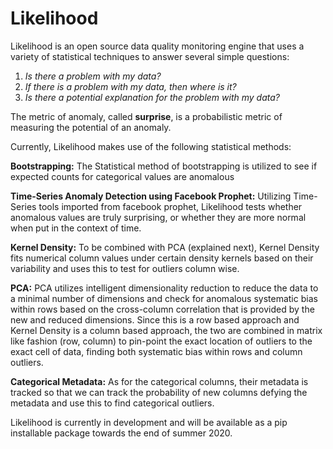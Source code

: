 # Likelihood
Likelihood is an open source data quality monitoring engine that uses a variety of statistical techniques to answer several simple questions:
1) *Is there a problem with my data?*
2) *If there is a problem with my data, then where is it?*
3) *Is there a potential explanation for the problem with my data?*

The metric of anomaly, called **surprise**, is a probabilistic metric of measuring the potential of an anomaly.

Currently, Likelihood makes use of the following statistical methods:

**Bootstrapping:**
The Statistical method of bootstrapping is utilized to see if expected counts for categorical values are anomalous

**Time-Series Anomaly Detection using Facebook Prophet:**
Utilizing Time-Series tools imported from facebook prophet, Likelihood tests whether anomalous values are truly surprising, or whether they are more normal when put in the context of time.

**Kernel Density:**
To be combined with PCA (explained next), Kernel Density fits numerical column values under certain density kernels based on their variability and uses this to test for outliers column wise.

**PCA:**
PCA utilizes intelligent dimensionality reduction to reduce the data to a minimal number of dimensions and check for anomalous systematic bias within rows based on the cross-column correlation that is provided by the new and reduced dimensions. Since this is a row based approach and Kernel Density is a column based approach, the two are combined in matrix like fashion (row, column) to pin-point the exact location of outliers to the exact cell of data, finding both systematic bias within rows and column outliers.

**Categorical Metadata:**
As for the categorical columns, their metadata is tracked so that we can track the probability of new columns defying the metadata and use this to find categorical outliers. 

Likelihood is currently in development and will be available as a pip installable package towards the end of summer 2020.






